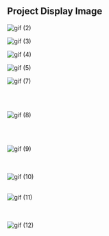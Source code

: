 ## Project Display Image


![gif (2)](https://user-images.githubusercontent.com/61032852/177663631-30a0fa0f-ec1a-43dd-9ad5-cdb1a394f9c7.gif)



![gif (3)](https://user-images.githubusercontent.com/61032852/177663518-cfe50c38-28cf-4fa7-9f4b-583946150897.gif)



![gif (4)](https://user-images.githubusercontent.com/61032852/177665067-9d809921-2188-441d-acc9-547f99c9f13f.gif)


![gif (5)](https://user-images.githubusercontent.com/61032852/177666558-df8bb0f0-8fdf-437a-a21e-f04b94032bed.gif)


![gif (7)](https://user-images.githubusercontent.com/61032852/177667673-88c2bf8d-f764-4e33-ad98-1e88cfcf7726.gif)


<br> <br/>

![gif (8)](https://user-images.githubusercontent.com/61032852/177668373-9b68c2e3-a6e6-4afc-b684-af60a2855d5a.gif)

<br> <br/>

![gif (9)](https://user-images.githubusercontent.com/61032852/177670423-1b0561c1-318f-4423-b8e7-6a9a04bbd02c.gif)

<br> <br/>
![gif (10)](https://user-images.githubusercontent.com/61032852/177671209-2dd89e61-7075-4020-833b-ab6a61a37782.gif)
<br> <br/>

![gif (11)](https://user-images.githubusercontent.com/61032852/177673631-05c4292b-55c7-48c6-9416-814081796371.gif)

<br> <br/>
![gif (12)](https://user-images.githubusercontent.com/61032852/177674883-f8b685ed-6b36-4e1c-a387-4417a7273ba0.gif)

